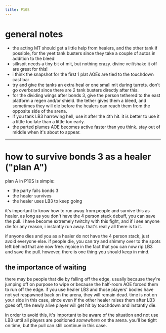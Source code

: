 ```yaml
---
title: P10S
---
```


# general notes
- the acting MT should get a little help from healers, and the other tank if possible, for the yeet tank busters since they take a couple of autos in addition to the bleed
- silkspit needs a tiny bit of mit, but nothing crazy. divine veil/shake it off are great for this!
- i think the snapshot for the first 1 plat AOEs are tied to the touchdown cast bar
- try and give the tanks an extra heal or one small mit during turrets. don't go overboard since there are 2 tank busters directly after this.
- for the dividing wings after bonds 3, give the person tethered to the east platform a regen and/or shield. the tether gives them a bleed, and sometimes they will die before the healers can reach them from the opposite side of the arena.
- if you tank LB3 harrowing hell, use it after the 4th hit. it is better to use it a little too late than a little too early.
- the parted plumes AOE becomes active faster than you think. stay out of middle when it's about to appear.
---

# how to survive bonds 3 as a healer ("plan A")
plan A in P10S is simple:
- the party fails bonds 3
- the healer survives
- the healer uses LB3 to keep going

it's important to know how to run away from people and survive this as healer. as long as you don't have the 4 person stack debuff, you can save the pull. i have become extremely twitchy with this fight, and if i see anyone die for any reason, i instantly run away. that's really all there is to it.

if anyone dies and you as a healer do not have the 4 person stack, just avoid everyone else. if people die, you can try and shimmy over to the spots left behind that are now free. rejoice in the fact that you can now rip LB3 and save the pull. however, there is one thing you should keep in mind.

## the importance of waiting
there may be people that die by falling off the edge, usually because they're jumping off on purpose to wipe or because the half-room AOE forced them to run off the edge. if you use healer LB3 and those players' bodies have not yet respawned back on the arena, they will remain dead. time is not on your side in this case, since even if the other healer raises them after LB3 goes off, the newly alive player will get hit by touchdown and instantly die.

in order to avoid this, it's important to be aware of the situation and not use LB3 until all players are positioned *somewhere* on the arena. you'll be tight on time, but the pull can still continue in this case.